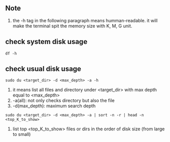 ## Note
1. the -h tag in the following paragraph means humman-readable. it will make the terminal spit the memory size with K, M, G unit. 

## check system disk usage
```
df -h
```

## check usual disk usage

```
sudo du <target_dir> -d <max_depth> -a -h
```
1. it means list all files and directory under <target_dir> with max depth equal to <max_depth>
2. -a(all): not only checks directory but also the file
3. -d(max_depth): maximum search depth

```
sudo du <target_dir> -d <max_depth> -a | sort -n -r | head -n <top_K_to_show>
```
1. list top <top_K_to_show> files or dirs in the order of disk size (from large to small)
